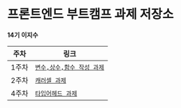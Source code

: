 # 프론트엔드 부트캠프 과제 저장소

**14기 이지수**


| 주차 | 링크 |
| --- | --- |
| 1주차 | [`변수,상수,함수 작성 과제`](./md/week1-retrospect.md) |
| 2주차 | [`캐러셀 과제`](./md/week2-retrospect.md) |
| 4주차 | [`타입어헤드 과제`](./md/week4-retrospect.md) |
